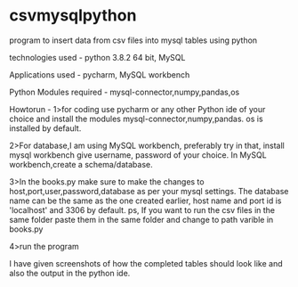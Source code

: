 # csvmysqlpython
program to insert data from csv files into mysql tables using python

technologies used - python 3.8.2 64 bit, MySQL

Applications used - pycharm, MySQL workbench

Python Modules required - mysql-connector,numpy,pandas,os

Howtorun - 
1>for coding use pycharm or any other Python ide of your choice and install the modules mysql-connector,numpy,pandas. os is installed by default. 

2>For database,I am using MySQL workbench, preferably try in that, install mysql workbench give username, password of your choice. In MySQL workbench,create a schema/database. 

3>In the books.py make sure to make the changes to host,port,user,password,database as per your mysql settings. The database name can be the same as the one created earlier, host name and port id is 'localhost' and 3306 by default.
ps, If you want to run the csv files in the same folder paste them in the same folder and change to path varible in books.py

4>run the program

I have given screenshots of how the completed tables should look like and also the output in the python ide. 
